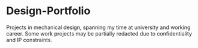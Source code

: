 # Design-Portfolio
Projects in mechanical design, spanning my time at university and working career. Some work projects may be partially redacted due to confidentiality and IP constraints.
